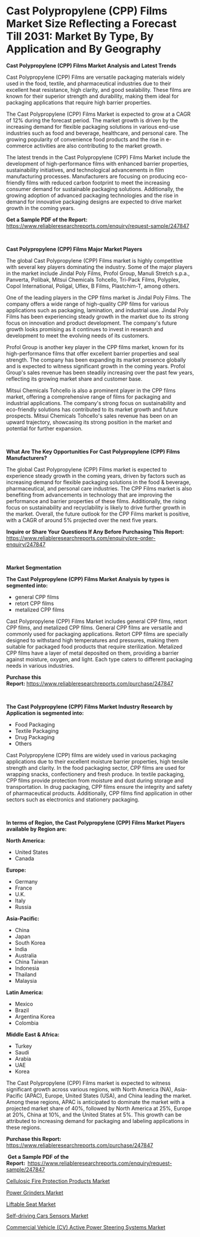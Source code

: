 <p><h1>Cast Polypropylene (CPP) Films Market Size Reflecting a Forecast Till 2031: Market By Type, By Application and By Geography</h1></p><p><strong>Cast Polypropylene (CPP) Films Market Analysis and Latest Trends</strong></p>
<p><p>Cast Polypropylene (CPP) Films are versatile packaging materials widely used in the food, textile, and pharmaceutical industries due to their excellent heat resistance, high clarity, and good sealability. These films are known for their superior strength and durability, making them ideal for packaging applications that require high barrier properties.</p><p>The Cast Polypropylene (CPP) Films Market is expected to grow at a CAGR of 12% during the forecast period. The market growth is driven by the increasing demand for flexible packaging solutions in various end-use industries such as food and beverage, healthcare, and personal care. The growing popularity of convenience food products and the rise in e-commerce activities are also contributing to the market growth.</p><p>The latest trends in the Cast Polypropylene (CPP) Films Market include the development of high-performance films with enhanced barrier properties, sustainability initiatives, and technological advancements in film manufacturing processes. Manufacturers are focusing on producing eco-friendly films with reduced carbon footprint to meet the increasing consumer demand for sustainable packaging solutions. Additionally, the growing adoption of advanced packaging technologies and the rise in demand for innovative packaging designs are expected to drive market growth in the coming years.</p></p>
<p><strong>Get a Sample PDF of the Report:&nbsp;</strong> <a href="https://www.reliableresearchreports.com/enquiry/request-sample/247847">https://www.reliableresearchreports.com/enquiry/request-sample/247847</a></p>
<p>&nbsp;</p>
<p><strong>Cast Polypropylene (CPP) Films Major Market Players</strong></p>
<p><p>The global Cast Polypropylene (CPP) Films market is highly competitive with several key players dominating the industry. Some of the major players in the market include Jindal Poly Films, Profol Group, Manuli Stretch s.p.a., Panverta, Polibak, Mitsui Chemicals Tohcello, Tri-Pack Films, Polyplex, Copol International, Poligal, Uflex, B Films, Plastchim-T, among others.</p><p>One of the leading players in the CPP films market is Jindal Poly Films. The company offers a wide range of high-quality CPP films for various applications such as packaging, lamination, and industrial use. Jindal Poly Films has been experiencing steady growth in the market due to its strong focus on innovation and product development. The company's future growth looks promising as it continues to invest in research and development to meet the evolving needs of its customers.</p><p>Profol Group is another key player in the CPP films market, known for its high-performance films that offer excellent barrier properties and seal strength. The company has been expanding its market presence globally and is expected to witness significant growth in the coming years. Profol Group's sales revenue has been steadily increasing over the past few years, reflecting its growing market share and customer base.</p><p>Mitsui Chemicals Tohcello is also a prominent player in the CPP films market, offering a comprehensive range of films for packaging and industrial applications. The company's strong focus on sustainability and eco-friendly solutions has contributed to its market growth and future prospects. Mitsui Chemicals Tohcello's sales revenue has been on an upward trajectory, showcasing its strong position in the market and potential for further expansion.</p></p>
<p>&nbsp;</p>
<p><strong>What Are The Key Opportunities For Cast Polypropylene (CPP) Films Manufacturers?</strong></p>
<p><p>The global Cast Polypropylene (CPP) Films market is expected to experience steady growth in the coming years, driven by factors such as increasing demand for flexible packaging solutions in the food & beverage, pharmaceutical, and personal care industries. The CPP Films market is also benefiting from advancements in technology that are improving the performance and barrier properties of these films. Additionally, the rising focus on sustainability and recyclability is likely to drive further growth in the market. Overall, the future outlook for the CPP Films market is positive, with a CAGR of around 5% projected over the next five years.</p></p>
<p><strong>Inquire or Share Your Questions If Any Before Purchasing This Report:</strong> <a href="https://www.reliableresearchreports.com/enquiry/pre-order-enquiry/247847">https://www.reliableresearchreports.com/enquiry/pre-order-enquiry/247847</a></p>
<p>&nbsp;</p>
<p><strong>Market Segmentation</strong></p>
<p><strong>The Cast Polypropylene (CPP) Films Market Analysis by types is segmented into:</strong></p>
<p><ul><li>general CPP films</li><li>retort CPP films</li><li>metalized CPP films</li></ul></p>
<p><p>Cast Polypropylene (CPP) Films Market includes general CPP films, retort CPP films, and metalized CPP films. General CPP films are versatile and commonly used for packaging applications. Retort CPP films are specially designed to withstand high temperatures and pressures, making them suitable for packaged food products that require sterilization. Metalized CPP films have a layer of metal deposited on them, providing a barrier against moisture, oxygen, and light. Each type caters to different packaging needs in various industries.</p></p>
<p><strong>Purchase this Report:&nbsp;</strong><a href="https://www.reliableresearchreports.com/purchase/247847">https://www.reliableresearchreports.com/purchase/247847</a></p>
<p>&nbsp;</p>
<p><strong>The Cast Polypropylene (CPP) Films Market Industry Research by Application is segmented into:</strong></p>
<p><ul><li>Food Packaging</li><li>Textile Packaging</li><li>Drug Packaging</li><li>Others</li></ul></p>
<p><p>Cast Polypropylene (CPP) films are widely used in various packaging applications due to their excellent moisture barrier properties, high tensile strength and clarity. In the food packaging sector, CPP films are used for wrapping snacks, confectionery and fresh produce. In textile packaging, CPP films provide protection from moisture and dust during storage and transportation. In drug packaging, CPP films ensure the integrity and safety of pharmaceutical products. Additionally, CPP films find application in other sectors such as electronics and stationery packaging.</p></p>
<p>&nbsp;</p>
<p><strong>In terms of Region, the Cast Polypropylene (CPP) Films Market Players available by Region are:</strong></p>
<p>
    <p> <strong> North America: </strong>
        <ul>
            <li>United States</li>
            <li>Canada</li>
        </ul>
        </p> 
    <p> <strong> Europe: </strong>
        <ul>
            <li>Germany</li>
            <li>France</li>
            <li>U.K.</li>
            <li>Italy</li>
            <li>Russia</li>
        </ul>
        </p> 
    <p> <strong> Asia-Pacific: </strong>
        <ul>
            <li>China</li>
            <li>Japan</li>
            <li>South Korea</li>
            <li>India</li>
            <li>Australia</li>
            <li>China Taiwan</li>
            <li>Indonesia</li>
            <li>Thailand</li>
            <li>Malaysia</li>
        </ul>
        </p> 
    <p> <strong> Latin America: </strong>
        <ul>
            <li>Mexico</li>
            <li>Brazil</li>
            <li>Argentina Korea</li>
            <li>Colombia</li>
        </ul>
        </p> 
    <p> <strong> Middle East & Africa: </strong>
        <ul>
            <li>Turkey</li>
            <li>Saudi</li>
            <li>Arabia</li>
            <li>UAE</li>
            <li>Korea</li>
        </ul>
    </p>
    </p>
<p><p>The Cast Polypropylene (CPP) Films market is expected to witness significant growth across various regions, with North America (NA), Asia-Pacific (APAC), Europe, United States (USA), and China leading the market. Among these regions, APAC is anticipated to dominate the market with a projected market share of 40%, followed by North America at 25%, Europe at 20%, China at 10%, and the United States at 5%. This growth can be attributed to increasing demand for packaging and labeling applications in these regions.</p></p>
<p><strong>Purchase this Report: </strong><a href="https://www.reliableresearchreports.com/purchase/247847">https://www.reliableresearchreports.com/purchase/247847</a></p>
<p>&nbsp;<strong>Get a Sample PDF of the Report:&nbsp;&nbsp;</strong><a href="https://www.reliableresearchreports.com/enquiry/request-sample/247847">https://www.reliableresearchreports.com/enquiry/request-sample/247847</a></p>
<p><strong></strong></p>
<p><p><a href="https://view.publitas.com/reportprime-1/cellulosic-fire-protection-products-market-size-evaluating-its-market-trends-growth-and-projections-2024-2031/">Cellulosic Fire Protection Products Market</a></p><p><a href="https://florentine-yuzu-f42.notion.site/Power-Grinders-Market-Research-Report-Unlocks-Analysis-on-the-Market-Financial-Status-Market-Size--b7b317b80a974d22a91e26b31078352a">Power Grinders Market</a></p><p><a href="https://view.publitas.com/reportprime-1/liftable-seat-market-furnish-information-about-market-size-market-share-market-dynamics-and-projections-spanning-from-2024-to-2031/">Liftable Seat Market</a></p><p><a href="https://changeable-paste-463.notion.site/Self-driving-Cars-Sensors-Market-Research-Report-Forecasted-for-Period-from-2024-2031-by-Market-T-099cb69fcbe34cdc82cc7888c892e538">Self-driving Cars Sensors Market</a></p><p><a href="https://fuschia-pecorino-a6d.notion.site/Commercial-Vehicle-CV-Active-Power-Steering-Systems-Market-Offers-Provide-Insightful-Data-for-the--950b697997ce4fb3ae92686487e44e11">Commercial Vehicle (CV) Active Power Steering Systems Market</a></p></p>
